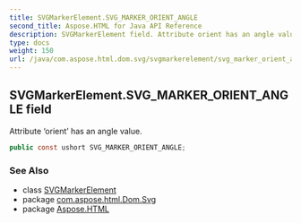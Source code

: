```yaml
---
title: SVGMarkerElement.SVG_MARKER_ORIENT_ANGLE
second_title: Aspose.HTML for Java API Reference
description: SVGMarkerElement field. Attribute orient has an angle value
type: docs
weight: 150
url: /java/com.aspose.html.dom.svg/svgmarkerelement/svg_marker_orient_angle/
---
```

## SVGMarkerElement.SVG_MARKER_ORIENT_ANGLE field

Attribute ‘orient’ has an angle value.

```java
public const ushort SVG_MARKER_ORIENT_ANGLE;
```

### See Also

* class [SVGMarkerElement](../)
* package [com.aspose.html.Dom.Svg](../../svgmarkerelement/)
* package [Aspose.HTML](../../../)
